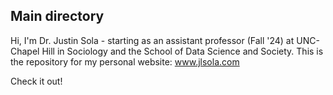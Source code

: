 ## Main directory

Hi, I'm Dr. Justin Sola - starting as an assistant professor (Fall '24) at UNC-Chapel Hill in Sociology and the School of Data Science and Society. This is the repository for my personal website: www.jlsola.com

Check it out!
